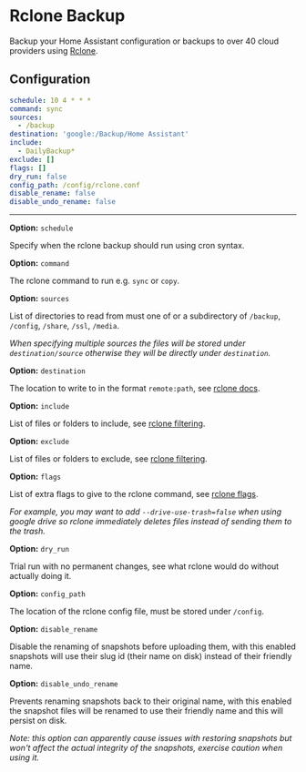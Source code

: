 # Rclone Backup

Backup your Home Assistant configuration or backups to over 40 cloud providers using [Rclone](https://rclone.org/).

## Configuration

```yaml
schedule: 10 4 * * *
command: sync
sources:
  - /backup
destination: 'google:/Backup/Home Assistant'
include:
  - DailyBackup*
exclude: []
flags: []
dry_run: false
config_path: /config/rclone.conf
disable_rename: false
disable_undo_rename: false
```

---

**Option:** `schedule`

Specify when the rclone backup should run using cron syntax.

**Option:** `command`

The rclone command to run e.g. `sync` or `copy`.

**Option:** `sources`

List of directories to read from must one of or a subdirectory of `/backup`, `/config`, `/share`, `/ssl`, `/media`.

*When specifying multiple sources the files will be stored under `destination/source` otherwise they will be directly under `destination`.*

**Option:** `destination`

The location to write to in the format `remote:path`, see [rclone docs](https://rclone.org/docs).

**Option:** `include`

List of files or folders to include, see [rclone filtering](https://rclone.org/filtering).

**Option:** `exclude`

List of files or folders to exclude, see [rclone filtering](https://rclone.org/filtering).

**Option:** `flags`

List of extra flags to give to the rclone command, see [rclone flags](https://rclone.org/flags).

*For example, you may want to add `--drive-use-trash=false` when using google drive so rclone immediately deletes files instead of sending them to the trash.*

**Option:** `dry_run`

Trial run with no permanent changes, see what rclone would do without actually doing it.

**Option:** `config_path`

The location of the rclone config file, must be stored under `/config`.

**Option:** `disable_rename`

Disable the renaming of snapshots before uploading them, with this enabled snapshots will use their slug id (their name on disk) instead of their friendly name.

**Option:** `disable_undo_rename`

Prevents renaming snapshots back to their original name, with this enabled the snapshot files will be renamed to use their friendly name and this will persist on disk.

*Note: this option can apparently cause issues with restoring snapshots but won't affect the actual integrity of the snapshots, exercise caution when using it.*
